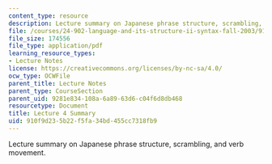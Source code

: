 ```yaml
---
content_type: resource
description: Lecture summary on Japanese phrase structure, scrambling, and verb movement.
file: /courses/24-902-language-and-its-structure-ii-syntax-fall-2003/910f9d235b22f5fa34bd455cc7318fb9_ln4Sep_24_summary.pdf
file_size: 174556
file_type: application/pdf
learning_resource_types:
- Lecture Notes
license: https://creativecommons.org/licenses/by-nc-sa/4.0/
ocw_type: OCWFile
parent_title: Lecture Notes
parent_type: CourseSection
parent_uid: 9281e834-108a-6a89-63d6-c04f6d8db468
resourcetype: Document
title: Lecture 4 Summary
uid: 910f9d23-5b22-f5fa-34bd-455cc7318fb9
---
```

Lecture summary on Japanese phrase structure, scrambling, and verb movement.